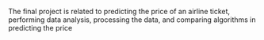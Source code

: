 The final project is related to predicting the price of an airline ticket, performing data analysis, processing the data, and comparing algorithms in predicting the price

